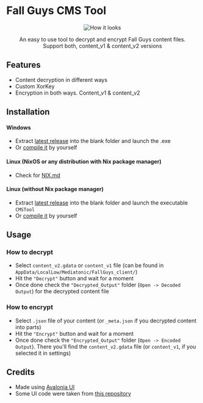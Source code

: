 # Fall Guys CMS Tool

<div align="center">
    <img src="https://github.com/floyzi/FallGuys-CMSTool/blob/master/Assets/GithubImages/Screenshot1.png" alt="How it looks">
</div>
<p align="center">An easy to use tool to decrypt and encrypt Fall Guys content files.<br>Support both, content_v1 & content_v2 versions</p>

## Features

- Content decryption in different ways
- Custom XorKey
- Encryption in both ways. Content_v1 & content_v2

## Installation

#### Windows

- Extract [latest release](https://github.com/floyzi/FallGuys-CMSTool/releases/latest) into the blank folder and launch the .exe
- Or [compile it](https://github.com/floyzi/FallGuys-CMSTool/blob/master/Assets/COMPILATION.md) by yourself

#### Linux (NixOS or any distribution with Nix package manager)

- Check for [NIX.md](https://github.com/floyzi/FallGuys-CMSTool/blob/master/Assets/NIX.md)

#### Linux (without Nix package manager)

- Extract [latest release](https://github.com/floyzi/FallGuys-CMSTool/releases/latest) into the blank folder and launch the executable `CMSTool`
- Or [compile it](https://github.com/floyzi/FallGuys-CMSTool/blob/master/Assets/COMPILATION.md) by yourself

## Usage

### How to decrypt

- Select `content_v2.gdata` or `content_v1` file (can be found in `AppData/LocalLow/Mediatonic/FallGuys_client/`)
- Hit the `"Decrypt"` button and wait for a moment
- Once done check the `"Decrypted_Output"` folder (`Open -> Decoded Output`) for the decrypted content file

### How to encrypt

- Select `.json` file of your content (or `_meta.json` if you decrypted content into parts)
- Hit the `"Encrypt"` button and wait for a moment
- Once done check the `"Encrypted_Output"` folder (`Open -> Encoded Output`). There you'll find the `content_v2.gdata` file (or `content_v1`, if you selected it in settings)

## Credits

- Made using [Avalonia UI](https://github.com/AvaloniaUI/Avalonia)
- Some UI code were taken from [this repository](https://github.com/M0n7y5/FenixProFmod)
